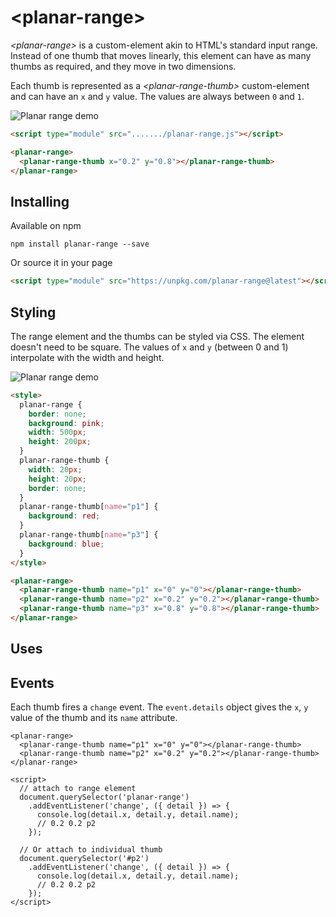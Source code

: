 # \<planar-range\>

*\<planar-range\>* is a custom-element akin to HTML's standard input range. Instead of one thumb that moves linearly, this element can have as many thumbs as required, and they move in two dimensions. 

Each thumb is represented as a *\<planar-range-thumb\>* custom-element and can have an `x` and `y` value. The values are always between `0` and `1`. 
  
![Planar range demo](https://user-images.githubusercontent.com/833927/79674185-71592800-8195-11ea-868f-a340524cda38.gif)

```html
<script type="module" src="......./planar-range.js"></script>

<planar-range>
  <planar-range-thumb x="0.2" y="0.8"></planar-range-thumb>
</planar-range>

```

## Installing 
Available on npm
```
npm install planar-range --save
```

Or source it in your page
```html
<script type="module" src="https://unpkg.com/planar-range@latest"></script>
```

## Styling

The range element and the thumbs can be styled via CSS. The element doesn't need to be square. The values of `x` and `y` (between 0 and 1) interpolate with the width and height.

![Planar range demo](https://user-images.githubusercontent.com/833927/79674189-75854580-8195-11ea-9d45-9cde244d028b.gif)

```html
<style>
  planar-range {
    border: none;
    background: pink;
    width: 500px;
    height: 200px;
  }
  planar-range-thumb {
    width: 20px;
    height: 20px;
    border: none;
  }
  planar-range-thumb[name="p1"] {
    background: red;
  }
  planar-range-thumb[name="p3"] {
    background: blue;
  }
</style>

<planar-range>
  <planar-range-thumb name="p1" x="0" y="0"></planar-range-thumb>
  <planar-range-thumb name="p2" x="0.2" y="0.2"></planar-range-thumb>
  <planar-range-thumb name="p3" x="0.8" y="0.8"></planar-range-thumb>
</planar-range>
```

## Uses

## Events

Each thumb fires a `change` event. The `event.details` object gives the `x`, `y` value of the thumb and its `name` attribute. 

```htmls
<planar-range>
  <planar-range-thumb name="p1" x="0" y="0"></planar-range-thumb>
  <planar-range-thumb name="p2" x="0.2" y="0.2"></planar-range-thumb>
</planar-range>

<script>
  // attach to range element
  document.querySelector('planar-range')
    .addEventListener('change', ({ detail }) => {
      console.log(detail.x, detail.y, detail.name);
      // 0.2 0.2 p2
    });
  
  // Or attach to individual thumb
  document.querySelector('#p2')
    .addEventListener('change', ({ detail }) => {
      console.log(detail.x, detail.y, detail.name);
      // 0.2 0.2 p2
    });
</script>
```
